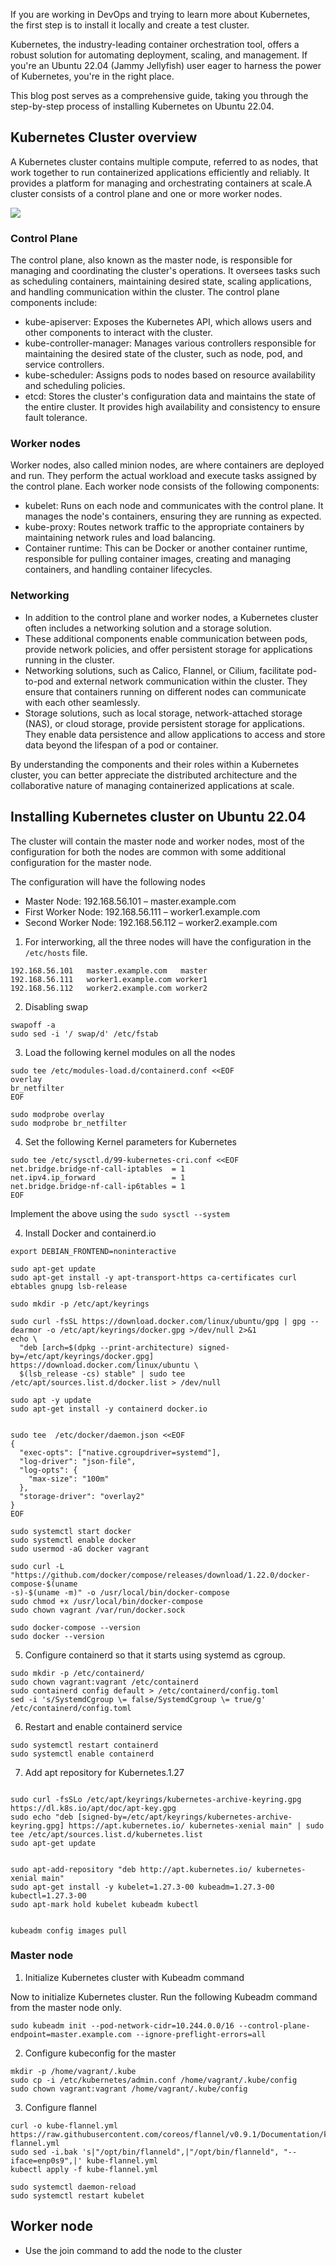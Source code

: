 If you are working in DevOps and trying to learn more about Kubernetes, the first step is to install it locally and create a test cluster.

Kubernetes, the industry-leading container orchestration tool, offers a robust solution for automating deployment, scaling, and management. If you're an Ubuntu 22.04 (Jammy Jellyfish) user eager to harness the power of Kubernetes, you're in the right place.

This blog post serves as a comprehensive guide, taking you through the step-by-step process of installing Kubernetes on Ubuntu 22.04.

## Kubernetes Cluster overview

A Kubernetes cluster contains multiple compute, referred to as nodes, that work together to run containerized applications efficiently and reliably.
It provides a platform for managing and orchestrating containers at scale.A cluster consists of a control plane and one or more worker nodes.

![](https://bucket-gmhbbh.s3.ap-south-1.amazonaws.com/wp-content/uploads/2023/07/12130102/Kubernetes-cluster.drawio.png)

### Control Plane

The control plane, also known as the master node, is responsible for managing and coordinating the cluster's operations. It oversees tasks such as scheduling containers, maintaining desired state, scaling applications, and handling communication within the cluster. The control plane components include:

- kube-apiserver: Exposes the Kubernetes API, which allows users and other components to interact with the cluster.
- kube-controller-manager: Manages various controllers responsible for maintaining the desired state of the cluster, such as node, pod, and service controllers.
- kube-scheduler: Assigns pods to nodes based on resource availability and scheduling policies.
- etcd: Stores the cluster's configuration data and maintains the state of the entire cluster. It provides high availability and consistency to ensure fault tolerance.

### Worker nodes

Worker nodes, also called minion nodes, are where containers are deployed and run. They perform the actual workload and execute tasks assigned by the control plane. Each worker node consists of the following components:

- kubelet: Runs on each node and communicates with the control plane. It manages the node's containers, ensuring they are running as expected.
- kube-proxy: Routes network traffic to the appropriate containers by maintaining network rules and load balancing.
- Container runtime: This can be Docker or another container runtime, responsible for pulling container images, creating and managing containers, and handling container lifecycles.


### Networking

- In addition to the control plane and worker nodes, a Kubernetes cluster often includes a networking solution and a storage solution. 
- These additional components enable communication between pods, provide network policies, and offer persistent storage for applications running in the cluster.
- Networking solutions, such as Calico, Flannel, or Cilium, facilitate pod-to-pod and external network communication within the cluster. They ensure that containers running on different nodes can communicate with each other seamlessly.
- Storage solutions, such as local storage, network-attached storage (NAS), or cloud storage, provide persistent storage for applications. They enable data persistence and allow applications to access and store data beyond the lifespan of a pod or container.

By understanding the components and their roles within a Kubernetes cluster, you can better appreciate the distributed architecture and the collaborative nature of managing containerized applications at scale.


## Installing Kubernetes cluster on Ubuntu 22.04

The cluster will contain the master node and worker nodes, most of the configuration for both the nodes are common with some additional configuration for the master node.

The configuration will have the following nodes

- Master Node:  192.168.56.101 – master.example.com
- First Worker Node:  192.168.56.111 – worker1.example.com
- Second Worker Node:  192.168.56.112 – worker2.example.com

1. For interworking, all the three nodes will have the configuration in the `/etc/hosts` file.

```
192.168.56.101   master.example.com   master
192.168.56.111   worker1.example.com worker1
192.168.56.112   worker2.example.com worker2
```

2. Disabling swap

```
swapoff -a
sudo sed -i '/ swap/d' /etc/fstab
```

3. Load the following kernel modules on all the nodes

```
sudo tee /etc/modules-load.d/containerd.conf <<EOF
overlay
br_netfilter
EOF

sudo modprobe overlay
sudo modprobe br_netfilter
```
4. Set the following Kernel parameters for Kubernetes

```
sudo tee /etc/sysctl.d/99-kubernetes-cri.conf <<EOF
net.bridge.bridge-nf-call-iptables  = 1
net.ipv4.ip_forward                 = 1
net.bridge.bridge-nf-call-ip6tables = 1
EOF
```
Implement the above using the `sudo sysctl --system`

4. Install Docker and containerd.io

```
export DEBIAN_FRONTEND=noninteractive

sudo apt-get update
sudo apt-get install -y apt-transport-https ca-certificates curl ebtables gnupg lsb-release

sudo mkdir -p /etc/apt/keyrings

sudo curl -fsSL https://download.docker.com/linux/ubuntu/gpg | gpg --dearmor -o /etc/apt/keyrings/docker.gpg >/dev/null 2>&1
echo \
  "deb [arch=$(dpkg --print-architecture) signed-by=/etc/apt/keyrings/docker.gpg] https://download.docker.com/linux/ubuntu \
  $(lsb_release -cs) stable" | sudo tee /etc/apt/sources.list.d/docker.list > /dev/null

sudo apt -y update 
sudo apt-get install -y containerd docker.io


sudo tee  /etc/docker/daemon.json <<EOF
{
  "exec-opts": ["native.cgroupdriver=systemd"],
  "log-driver": "json-file",
  "log-opts": {
    "max-size": "100m"
  },
  "storage-driver": "overlay2"
}
EOF

sudo systemctl start docker
sudo systemctl enable docker
sudo usermod -aG docker vagrant

sudo curl -L "https://github.com/docker/compose/releases/download/1.22.0/docker-compose-$(uname
-s)-$(uname -m)" -o /usr/local/bin/docker-compose
sudo chmod +x /usr/local/bin/docker-compose
sudo chown vagrant /var/run/docker.sock

sudo docker-compose --version
sudo docker --version
```

5. Configure containerd so that it starts using systemd as cgroup.

```
sudo mkdir -p /etc/containerd/
sudo chown vagrant:vagrant /etc/containerd
sudo containerd config default > /etc/containerd/config.toml
sed -i 's/SystemdCgroup \= false/SystemdCgroup \= true/g' /etc/containerd/config.toml
```

6. Restart and enable containerd service

```
sudo systemctl restart containerd
sudo systemctl enable containerd

```

7. Add apt repository for Kubernetes.1.27

```

sudo curl -fsSLo /etc/apt/keyrings/kubernetes-archive-keyring.gpg https://dl.k8s.io/apt/doc/apt-key.gpg
sudo echo "deb [signed-by=/etc/apt/keyrings/kubernetes-archive-keyring.gpg] https://apt.kubernetes.io/ kubernetes-xenial main" | sudo tee /etc/apt/sources.list.d/kubernetes.list
sudo apt-get update


sudo apt-add-repository "deb http://apt.kubernetes.io/ kubernetes-xenial main"
sudo apt-get install -y kubelet=1.27.3-00 kubeadm=1.27.3-00 kubectl=1.27.3-00
sudo apt-mark hold kubelet kubeadm kubectl


kubeadm config images pull
```


### Master node


1. Initialize Kubernetes cluster with Kubeadm command

Now to initialize Kubernetes cluster. Run the following Kubeadm command from the master node only.

```
sudo kubeadm init --pod-network-cidr=10.244.0.0/16 --control-plane-endpoint=master.example.com --ignore-preflight-errors=all
```

2. Configure kubeconfig for the master

```
mkdir -p /home/vagrant/.kube
sudo cp -i /etc/kubernetes/admin.conf /home/vagrant/.kube/config
sudo chown vagrant:vagrant /home/vagrant/.kube/config
```

3. Configure flannel

```
curl -o kube-flannel.yml https://raw.githubusercontent.com/coreos/flannel/v0.9.1/Documentation/kube-flannel.yml
sudo sed -i.bak 's|"/opt/bin/flanneld",|"/opt/bin/flanneld", "--iface=enp0s9",|' kube-flannel.yml
kubectl apply -f kube-flannel.yml

sudo systemctl daemon-reload
sudo systemctl restart kubelet

```

## Worker node


- Use the join command to add the node to the cluster


